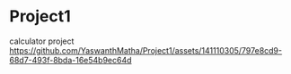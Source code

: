 # Project1
calculator project
https://github.com/YaswanthMatha/Project1/assets/141110305/797e8cd9-68d7-493f-8bda-16e54b9ec64d
